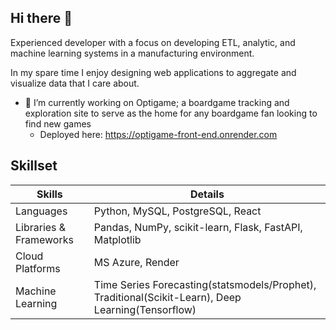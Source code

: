 ## Hi there 👋

Experienced developer with a focus on developing ETL, analytic, and machine learning systems in a manufacturing environment.

In my spare time I enjoy designing web applications to aggregate and visualize data that I care about.
- 🔭 I’m currently working on Optigame; a boardgame tracking and exploration site to serve as the home for any boardgame fan looking to find new games
    - Deployed here: https://optigame-front-end.onrender.com

## Skillset

Skills      | Details                    |
|-------------|---------------------------|
| Languages   | Python, MySQL, PostgreSQL, React         |
| Libraries & Frameworks | Pandas, NumPy, scikit-learn, Flask, FastAPI, Matplotlib |
| Cloud Platforms   | MS Azure, Render        |
| Machine Learning   | Time Series Forecasting(statsmodels/Prophet), Traditional(Scikit-Learn), Deep Learning(Tensorflow)       |

<!--
**pinstripezebra/pinstripezebra** is a ✨ _special_ ✨ repository because its `README.md` (this file) appears on your GitHub profile.

Here are some ideas to get you started:

- 🔭 I’m currently working on ...
- 🌱 I’m currently learning ...
- 👯 I’m looking to collaborate on ...
- 🤔 I’m looking for help with ...
- 💬 Ask me about ...
- 📫 How to reach me: ...
- 😄 Pronouns: ...
- ⚡ Fun fact: ...
-->
